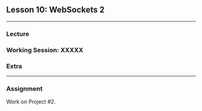 ## Lesson 10: WebSockets 2



---

### Lecture


### Working Session: XXXXX


	
### Extra

---

### Assignment

Work on Project #2.